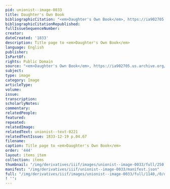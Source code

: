```yaml
---
pid: unionist--image-0033
title: Daughter's Own Book
bibliographicCitation: "<em>Daughter's Own Book</em>, https://ia902705.us.archive.org/19/items/daughtersownboo01compgoog/daughtersownboo01compgoog.pdf"
bibliographicCitationRepublished: 
fullIssueSequenceNumber: 
creator: 
dateCreated: '1833'
description: Title page to <em>Daughter's Own Book</em>
language: English
publisher: 
IsPartOf: 
rights: Public Domain
source: "<em>Daughter's Own Book</em>, https://ia902705.us.archive.org/19/items/daughtersownboo01compgoog/daughtersownboo01compgoog.pdf"
subject: 
type: image
category: Image
articleType: 
volume: 
issue: 
transcription: 
scholarlyNotes: 
commentary: 
relatedPeople: 
featured: 
repeated: 
relatedImage: 
relatedText: unionist--text-0221
relatedTextIssue: 1833-12-19 p.04.67
filename: 
caption: Title page to <em>Daughter's Own Book</em>
order: '444'
layout: items_item
collection: items
thumbnail: "/img/derivatives/iiif/images/unionist--image-0033/full/250,/0/default.jpg"
manifest: "/img/derivatives/iiif/unionist--image-0033/manifest.json"
full: "/img/derivatives/iiif/images/unionist--image-0033/full/1140,/0/default.jpg"
! '': 
---
```

